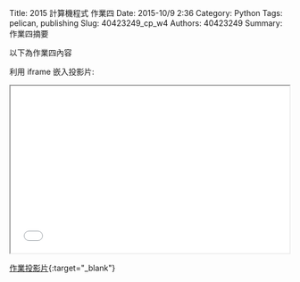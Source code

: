 Title: 2015 計算機程式 作業四
Date: 2015-10/9 2:36
Category: Python
Tags: pelican, publishing
Slug: 40423249_cp_w4
Authors: 40423249
Summary: 作業四摘要

以下為作業四內容

利用 iframe 嵌入投影片:

<iframe src="40423249_cp_w4_p.html" width="500" height="300"></iframe>

[作業投影片](40423249_cp_w4_p.html){:target="_blank"}
